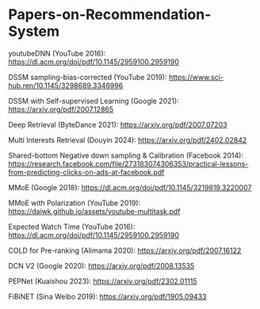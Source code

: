 # Papers-on-Recommendation-System

youtubeDNN (YouTube 2016): https://dl.acm.org/doi/pdf/10.1145/2959100.2959190

DSSM sampling-bias-corrected (YouTube 2019): https://www.sci-hub.ren/10.1145/3298689.3346996

DSSM with Self-supervised Learning (Google 2021): https://arxiv.org/pdf/2007.12865

Deep Retrieval (ByteDance 2021): https://arxiv.org/pdf/2007.07203

Multi Interests Retrieval (Douyin 2024): https://arxiv.org/pdf/2402.02842

Shared-bottom Negative down sampling & Calibration (Facebook 2014): https://research.facebook.com/file/273183074306353/practical-lessons-from-predicting-clicks-on-ads-at-facebook.pdf

MMoE (Google 2018): https://dl.acm.org/doi/pdf/10.1145/3219819.3220007

MMoE with Polarization (YouTube 2019): https://daiwk.github.io/assets/youtube-multitask.pdf

Expected Watch Time (YouTube 2016): https://dl.acm.org/doi/pdf/10.1145/2959100.2959190

COLD for Pre-ranking (Alimama 2020): https://arxiv.org/pdf/2007.16122

DCN V2 (Google 2020): https://arxiv.org/pdf/2008.13535

PEPNet (Kuaishou 2023): https://arxiv.org/pdf/2302.01115

FiBiNET (Sina Weibo 2019): https://arxiv.org/pdf/1905.09433

